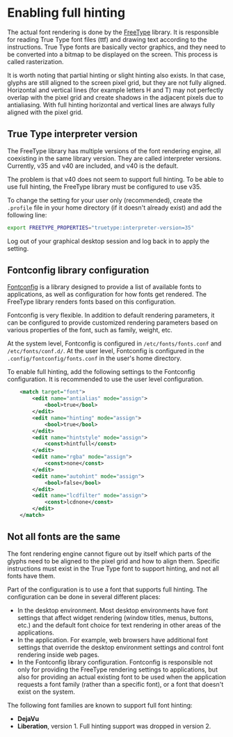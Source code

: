# Enabling full hinting

The actual font rendering is done by the [FreeType](https://freetype.org/)
library. It is responsible for reading True Type font files (ttf) and drawing
text according to the instructions. True Type fonts are basically vector
graphics, and they need to be converted into a bitmap to be displayed on the
screen. This process is called rasterization.

It is worth noting that partial hinting or slight hinting also exists. In that
case, glyphs are still aligned to the screen pixel grid, but they are not fully
aligned. Horizontal and vertical lines (for example letters H and T) may not
perfectly overlap with the pixel grid and create shadows in the adjacent pixels
due to antialiasing. With full hinting horizontal and vertical lines are always
fully aligned with the pixel grid.

## True Type interpreter version

The FreeType library has multiple versions of the font rendering engine, all
coexisting in the same library version. They are called interpreter versions.
Currently, v35 and v40 are included, and v40 is the default.

The problem is that v40 does not seem to support full hinting. To be able to use
full hinting, the FreeType library must be configured to use v35.

To change the setting for your user only (recommended), create the `.profile`
file in your home directory (if it doesn't already exist) and add the following
line:

```sh
export FREETYPE_PROPERTIES="truetype:interpreter-version=35"
```

Log out of your graphical desktop session and log back in to apply the setting.

## Fontconfig library configuration

[Fontconfig](https://www.freedesktop.org/wiki/Software/fontconfig/) is a library
designed to provide a list of available fonts to applications, as well as
configuration for how fonts get rendered. The FreeType library renders fonts
based on this configuration.

Fontconfig is very flexible. In addition to default rendering parameters, it can
be configured to provide customized rendering parameters based on various
properties of the font, such as family, weight, etc.

At the system level, Fontconfig is configured in `/etc/fonts/fonts.conf` and
`/etc/fonts/conf.d/`. At the user level, Fontconfig is configured in the
`.config/fontconfig/fonts.conf` in the user's home directory.

To enable full hinting, add the following settings to the Fontconfig
configuration. It is recommended to use the user level configuration.

```xml
    <match target="font">
        <edit name="antialias" mode="assign">
            <bool>true</bool>
        </edit>
        <edit name="hinting" mode="assign">
            <bool>true</bool>
        </edit>
        <edit name="hintstyle" mode="assign">
            <const>hintfull</const>
        </edit>
        <edit name="rgba" mode="assign">
            <const>none</const>
        </edit>
        <edit name="autohint" mode="assign">
            <bool>false</bool>
        </edit>
        <edit name="lcdfilter" mode="assign">
            <const>lcdnone</const>
        </edit>
    </match>
```

## Not all fonts are the same

The font rendering engine cannot figure out by itself which parts of the glyphs
need to be aligned to the pixel grid and how to align them. Specific instructions
must exist in the True Type font to support hinting, and not all fonts have them.

Part of the configuration is to use a font that supports full hinting. The
configuration can be done in several different places:
* In the desktop environment. Most desktop environments have font settings that
  affect widget rendering (window titles, menus, buttons, etc.) and the default
  font choice for text rendering in other areas of the applications.
* In the application. For example, web browsers have additional font settings
  that override the desktop environment settings and control font rendering
  inside web pages.
* In the Fontconfig library configuration. Fontconfig is responsible not only
  for providing the FreeType rendering settings to applications, but also for
  providing an actual existing font to be used when the application requests a
  font family (rather than a specific font), or a font that doesn't exist on the
  system.

The following font families are known to support full font hinting:
* **DejaVu**
* **Liberation**, version 1. Full hinting support was dropped in version 2.
